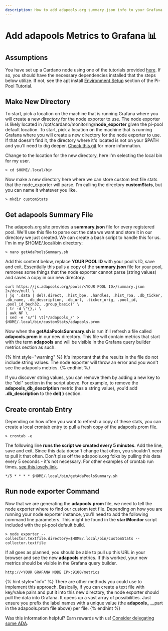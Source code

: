 ```yaml
---
description: How to add adapools.org summary.json info to your Grafana instance.
---
```


# Add adapools Metrics to Grafana 📊

## Assumptions

You have set up a Cardano node using one of the tutorials provided [here](pi-pool-tutorial/). If so, you should have the necessary dependencies installed that the steps below utilize. If not, see the apt install [Environment Setup](../cardano-node/raspi-node/environment-setup.md#install-packages) section of the Pi-Pool Tutorial.

## Make New Directory

To start, pick a location on the machine that is running Grafana where you will create a new directory for the node exporter to use. The node exporter is likely located in /opt/cardano/monitoring/**node\_exporter** given the pi-pool default location. To start, pick a location on the machine that is running Grafana where you will create a new directory for the node exporter to use. If that doesn't find it, the directory where it's located is not on your $PATH and you'll need to dig deeper. [Check this git](https://github.com/prometheus/node_exporter) for more information.

Change to the location for the new directory, here I'm selecting the local bin for my user.

```text
> cd $HOME/.local/bin
```

Now make a new directory here where we can store custom text file stats that the node\_exporter will parse. I'm calling the directory **customStats**, but you can name it whatever you like.

```text
> mkdir customStats
```

## Get adapools Summary File

The adapools.org site provides a **summary.json** file for every registered pool. We'll use this file to parse out the data we want and store it in our directory we just created. We can create a bash script to handle this for us. I'm in my $HOME/.local/bin directory:

```text
> nano getAdaPoolsSummary.sh
```

Add this content below, replace **YOUR POOL ID** with your pool's ID, save and exit. Essentially this pulls a copy of the **summary.json** file for your pool, removes some things that the node exporter cannot parse \(string values\) and saves a copy in our new directory.

```text
curl https://js.adapools.org/pools/<YOUR POOL ID>/summary.json 2>/dev/null \
| jq '.data | del(.direct, .hist_bpe, .handles, .hist_roa, .db_ticker, .db_name, .db_description, .db_url, .ticker_orig, .pool_id, .pool_id_bech32, .group_basic)' \
| tr -d \"{},: \
| awk NF \
| sed -e 's/^[ \t]*/adapools_/' > $HOME/.local/bin/customStats/adapools.prom
```

Now when the **getAdaPoolsSummary.sh** is run it'll refresh a file called **adapools.prom** in our new directory. This file will contain metrics that start with the term **adapools** and will be visible in the Grafana query builder metrics section as such.

{% hint style="warning" %}
It's important that the results in the file do not include string values. The node exporter will throw an error and you won't see the adapools metrics.
{% endhint %}

If you discover string values, you can remove them by adding a new key to the "del" section in the script above. For example, to remove the **adapools\_db\_description** metric \(has a string value\), you'd add **.db\_description** to the **del\( \)** section.

## Create crontab Entry

Depending on how often you want to refresh a copy of these stats, you can create a local crontab entry to pull a fresh copy of the adapools.prom file.

```text
> crontab -e
```

The following line **runs the script we created every 5 minutes**. Add the line, save and exit. Since this data doesn't change that often, you shouldn't need to pull it that often. Don't piss off the adapools.org folks by pulling this data every 5 seconds - it's not necessary. For other examples of crontab run times, [see this lovely link](https://crontab.tech/examples).

```text
*/5 * * * * $HOME/.local/bin/getAdaPoolsSummary.sh
```

## Run node exporter Command

Now that we are generating the **adapools.prom** file, we need to tell the node exporter where to find our custom text file. Depending on how you are running your node exporter instance, you'll need to add the following command line parameters. This might be found in the **startMonitor** script included with the pi-pool default build.

```text
> node_exporter --collector.textfile.directory=$HOME/.local/bin/customStats --collector.textfile
```

If all goes as planned, you should be able to pull up this URL in your browser and see the new **adapools** metrics. If this worked, your new metrics should be visible in the Grafana query builder.

```text
http://<YOUR GRAFANA NODE IP>:9100/metrics
```

{% hint style="info" %}
There are other methods you could use to implement this approach. Basically, if you can create a text file with key/value pairs and put it into this new directory, the node exporter should pull the data into Grafana. It opens up a vast array of possibilities. Just ensure you prefix the label names with a unique value \(the **adapools\_** \_\_part in the adapools.prom file above\) per file.
{% endhint %}

Was this information helpful? Earn rewards with us! [Consider delegating some ADA](../cardano-developer-guides/delegate.md).

